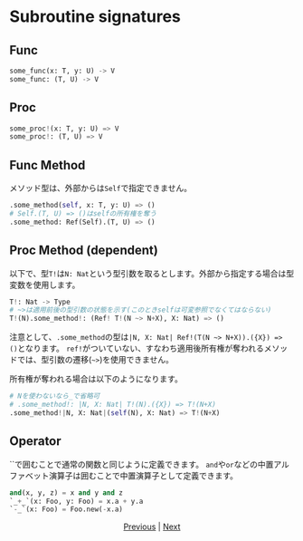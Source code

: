 # Subroutine signatures

## Func

```python
some_func(x: T, y: U) -> V
some_func: (T, U) -> V
```

## Proc

```python
some_proc!(x: T, y: U) => V
some_proc!: (T, U) => V
```

## Func Method

メソッド型は、外部からは`Self`で指定できません。

```python
.some_method(self, x: T, y: U) => ()
# Self.(T, U) => ()はselfの所有権を奪う
.some_method: Ref(Self).(T, U) => ()
```

## Proc Method (dependent)

以下で、型`T!`は`N: Nat`という型引数を取るとします。外部から指定する場合は型変数を使用します。

```python
T!: Nat -> Type
# ~>は適用前後の型引数の状態を示す(このときselfは可変参照でなくてはならない)
T!(N).some_method!: (Ref! T!(N ~> N+X), X: Nat) => ()
```

注意として、`.some_method`の型は`|N, X: Nat| Ref!(T(N ~> N+X)).({X}) => ()`となります。
`ref!`がついていない、すなわち適用後所有権が奪われるメソッドでは、型引数の遷移(`~>`)を使用できません。

所有権が奪われる場合は以下のようになります。

```python
# Nを使わないなら_で省略可
# .some_method!: |N, X: Nat| T!(N).({X}) => T!(N+X)
.some_method!|N, X: Nat|(self(N), X: Nat) => T!(N+X)
```

## Operator

``で囲むことで通常の関数と同じように定義できます。
`and`や`or`などの中置アルファベット演算子は囲むことで中置演算子として定義できます。

```python
and(x, y, z) = x and y and z
`_+_`(x: Foo, y: Foo) = x.a + y.a
`-_`(x: Foo) = Foo.new(-x.a)
```

<p align='center'>
    <a href='./21_lambda.md'>Previous</a> | <a href='./23_closure.md'>Next</a>
</p>
